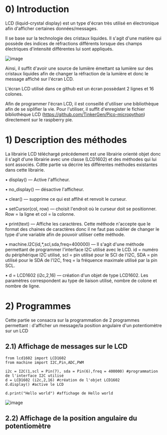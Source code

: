# 0) Introduction
LCD (liquid-crystal display) est un type d'écran très utilisé en électronique afin d'afficher certaines données/messages. 

Il se base sur la technologie des cristaux liquides. Il s'agit d'une matière qui possède des indices de réfractions différents lorsque des champs électriques d'intensité différentes lui sont appliqués. 

![image](https://user-images.githubusercontent.com/124899641/226145374-66aa62e2-760a-4de3-b1dd-b114dd019d25.png)

Ainsi, il suffit d'avoir une source de lumière émettant sa lumière sur des cristaux liquides afin de changer la réfraction de la lumière et donc le message affiché sur l'écran LCD.

L'écran LCD utilisé dans ce github est un écran possèdant 2 lignes et 16 colones.

Afin de programmer l'écran LCD, il est conseillé d'utiliser une bibliothèque afin de se siplifier la vie. Pour l'utiliser, il suffit d'enregister le fichier bibliothèque LCD (https://github.com/TinkerGen/Pico-micropython) directement sur le raspberry pie.

# 1) Description des méthodes

La librairie LCD téléchargé précédement est une librairie orienté objet donc il s'agit d'une librairie avec une classe (LCD1602) et des méthodes qui lui sont associés. Cdtte partie va décrire les différentes méthodes existantes dans cette librairie.

• display() — Active l'afficheur.

• no_display() — désactive l'afficheur.

• clear() — supprime ce qui est affihé et renvoit le curseur.

• setCursor(col, row) — choisit l'endroit où le curseur doit se positionner. Row = la ligne et col = la colonne.

• print(text) — Affiche les caractères. Cette méthode n'accepte que le format des chaines de caractères donc il ne faut pas oublier de changer le type d'une variable afin de pouvoir utiliser cette méthode.

• machine.I2C(id,*,scl,sda,freq=400000) — Il s'agit d'une méthode permettant de programmer l'interface I2C utilisé avec le LCD. id = numéro du périphérique I2C utilisé, scl = pin utilisé pour le SCl de l'I2C, SDA = pin utilisé pour le SDA de l'I2C, freq = la fréquence maximale utilisé par la pin SCL.

• d = LCD1602 (i2c,2,16) — création d'un objet de type LCD1602. Les paramètres correspondent au type de liaison utilisé, nombre de colone et nombre de ligne.

# 2) Programmes
Cette partie se consacra sur la programmation de 2 programmes permettant : d'afficher un message/la position angulaire d'un potentiomètre sur un LCD

  ## 2.1) Affichage de messages sur le LCD
  ```
  from lcd1602 import LCD1602
  from machine import I2C,Pin,ADC,PWM

  i2c = I2C(1,scl = Pin(7), sda = Pin(6),freq = 400000) #programmation de l'interface I2C utilisé
  d = LCD1602 (i2c,2,16) #création de l'objet LCD1602
  d.display() #active le LCD

  d.print("Hello world") #affichage de Hello world
```
![image](https://user-images.githubusercontent.com/124899641/226210672-5a391d5b-9881-48e0-bb3e-27abaf67e6d0.png)

  ## 2.2) Affichage de la position angulaire du potentiomètre
  

